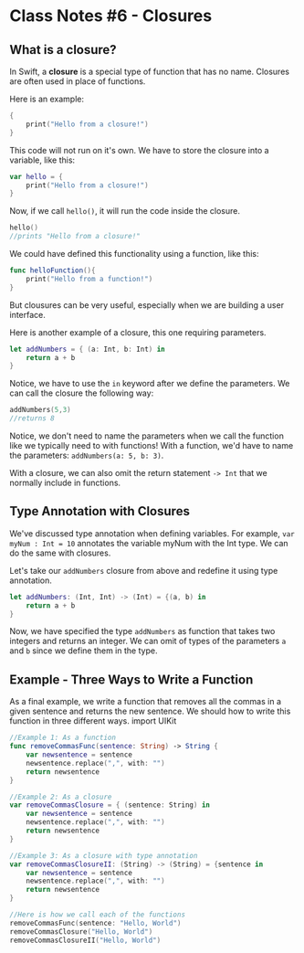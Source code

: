 # Class Notes #6 - Closures

## What is a closure?
In Swift, a **closure** is a special type of function that has no name. Closures are often used in place of functions. 

Here is an example:
```swift
{
    print("Hello from a closure!")
}
```

This code will not run on it's own. We have to store the closure into a variable, like this:
```swift
var hello = {
    print("Hello from a closure!")
}
```
Now, if we call `hello()`, it will run the code inside the closure.
```swift
hello()
//prints "Hello from a closure!"
```

We could have defined this functionality using a function, like this: 
```swift 
func helloFunction(){
    print("Hello from a function!")
}
```
But clousures can be  very useful, especially when we are building a user interface.

Here is another example of a closure, this one requiring parameters.
```swift
let addNumbers = { (a: Int, b: Int) in
    return a + b
}
```
Notice, we have to use the `in` keyword after we define the parameters. We can call the closure the following way:
```swift
addNumbers(5,3)
//returns 8
```
Notice, we don't need to name the parameters when we call the function like we typically need to with functions! With a function, we'd have to name the parameters: `addNumbers(a: 5, b: 3)`.

With a closure, we can also omit the return statement `-> Int` that we normally include in functions.

## Type Annotation with Closures
We've discussed type annotation when defining variables. For example, `var myNum : Int = 10` annotates the variable myNum with the  Int type.
We can do the same with closures.

Let's take our `addNumbers` closure from above and redefine it using type annotation.
```swift
let addNumbers: (Int, Int) -> (Int) = {(a, b) in 
    return a + b
}
```
Now, we have specified the type `addNumbers` as function that takes two integers and returns an integer. We can omit of types of the parameters `a` and `b` since we define them in the type.

## Example - Three Ways to Write a Function
As a final example, we write a function that removes all the commas in a given sentence and returns the new sentence. We should how to write this function in three different ways.
import UIKit
```swift
//Example 1: As a function
func removeCommasFunc(sentence: String) -> String {
    var newsentence = sentence
    newsentence.replace(",", with: "")
    return newsentence
}

//Example 2: As a closure
var removeCommasClosure = { (sentence: String) in
    var newsentence = sentence
    newsentence.replace(",", with: "")
    return newsentence
}

//Example 3: As a closure with type annotation
var removeCommasClosureII: (String) -> (String) = {sentence in
    var newsentence = sentence
    newsentence.replace(",", with: "")
    return newsentence
}

//Here is how we call each of the functions
removeCommasFunc(sentence: "Hello, World")
removeCommasClosure("Hello, World")
removeCommasClosureII("Hello, World")
```








